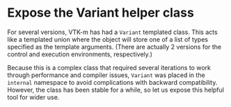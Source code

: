 # Expose the Variant helper class

For several versions, VTK-m has had a `Variant` templated class. This acts
like a templated union where the object will store one of a list of types
specified as the template arguments. (There are actually 2 versions for the
control and execution environments, respectively.)

Because this is a complex class that required several iterations to work
through performance and compiler issues, `Variant` was placed in the
`internal` namespace to avoid complications with backward compatibility.
However, the class has been stable for a while, so let us expose this
helpful tool for wider use.
